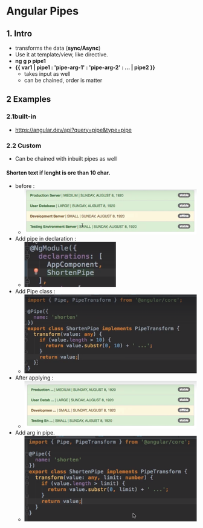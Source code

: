 # Angular Pipes
## 1. Intro
- transforms the data (**sync/Async**)
- Use it at template/view, like directive.
- **ng g p pipe1**
- **{{ var1 | pipe1 : 'pipe-arg-1' : 'pipe-arg-2' : ... | pipe2  }}**
  - takes input as well
  - can be chained, order is matter

## 2 Examples
### 2.1built-in 
- https://angular.dev/api?query=pipe&type=pipe

### 2.2 Custom
- Can be chained with inbuilt pipes as well

#### Shorten text if lenght is  ore than 10 char.
- before : 
  - ![](./assets/pipe3b.PNG)
- Add pipe in declaration : 
  - ![](./assets/pipe1.PNG)
- Add Pipe class : 
  - ![](./assets/pipe2.PNG)
- After applying : 
  - ![](./assets/pipe3a.PNG)
- Add arg in pipe.
  - ![](./assets/pipe4.PNG)


